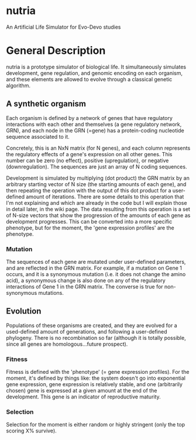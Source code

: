 # nutria
An Artificial Life Simulator for Evo-Devo studies

# General Description
nutria is a prototype simulator of biological life. It simultaneously simulates development, gene regulation, and genomic encoding on each organism, and these elements are allowed to evolve through a classical genetic algorithm.

## A synthetic organism
Each organism is defined by a network of genes that have regulatory interactions with each other and themselves (a gene regulatory network, GRN), and each node in the GRN (=gene) has a protein-coding nucleotide sequence associated to it.

Concretely, this is an NxN matrix (for N genes), and each column represents the regulatory effects of a gene's expression on all other genes. This number can be zero (no effect), positive (upregulation), or negative (downregulation). The sequences are just an array of N coding sequences.

Development is simulated by multiplying (dot product) the GRN matrix by an arbitrary starting vector of N size (the starting amounts of each gene), and then repeating the operation with the output of this dot product for a user-defined amount of iterations. There are some details to this operation that I'm not explaining and which are already in the code but I will explain those in detail later, in the wiki page. The data resulting from this operation is a set of N-size vectors that show the progression of the amounts of each gene as development progresses. This can be converted into a more specific phenotype, but for the moment, the 'gene expression profiles' are the phenotype.

### Mutation
The sequences of each gene are mutated under user-defined parameters, and are reflected in the GRN matrix. For example, if a mutation on Gene 1 occurs, and it is a synonymous mutation (i.e. it does not change the amino acid), a synonymous change is also done on any of the regulatory interactions of Gene 1 in the GRN matrix. The converse is true for non-synonymous mutations.

## Evolution
Populations of these organisms are created, and they are evolved for a used-defined amount of generations, and following a user-defined phylogeny. There is no recombination so far (although it is totally possible, since all genes are homologous...future prospect).

### Fitness
Fitness is defined with the 'phenotype' (= gene expression profiles). For the moment, it's defined by things like: the system doesn't go into exponential gene expression, gene expression is relatively stable, and one (arbitrarily chosen) gene is expressed at a given amount at the end of the development. This gene is an indicator of reproductive maturity.

### Selection
Selection for the moment is either random or highly stringent (only the top scoring X% survive).
